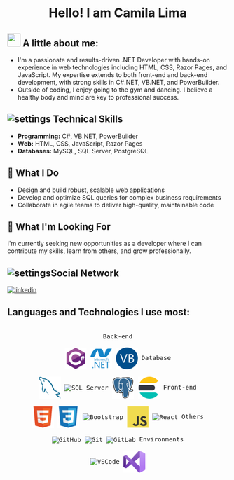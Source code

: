 <div align="center">
    <h1>Hello! I am Camila Lima</h1>
</div>

<h2 align="left">
    <img width="30" height="30" src=https://github.com/user-attachments/assets/dd8b6d2f-b6b4-42d8-aaff-e3efd7e31fb9 />
    A little about me:</h2>
    <ul>
        <li>I'm a passionate and results-driven .NET Developer with hands-on experience in web technologies including HTML, CSS, Razor Pages, and JavaScript. My expertise extends to both front-end and back-end development, with strong skills in C#.NET, VB.NET, and PowerBuilder.</li>
        <li>Outside of coding, I enjoy going to the gym and dancing. I believe a healthy body and mind are key to professional success.</li>
    </ul>
<h2 align="left">
  <img width="30" height="30" src="https://img.icons8.com/papercut/120/settings.png" alt="settings"/>
  Technical Skills
</h2>

<ul>
    <li><strong>Programming:</strong> C#, VB.NET, PowerBuilder</li>
    <li><strong>Web:</strong> HTML, CSS, JavaScript, Razor Pages</li>
    <li><strong>Databases:</strong> MySQL, SQL Server, PostgreSQL</li>
</ul>

<h2 align="left">🚀 What I Do</h2>
<ul>
    <li>Design and build robust, scalable web applications</li>
    <li>Develop and optimize SQL queries for complex business requirements</li>
    <li>Collaborate in agile teams to deliver high-quality, maintainable code</li>
</ul>
    
<h2 align="left">🌱 What I'm Looking For</h2>
I'm currently seeking new opportunities as a developer where I can contribute my skills, learn from others, and grow professionally.

<h2 align="left">
    <img width="30" height="30" src="https://github.com/user-attachments/assets/5cd39a1c-bf89-4a5f-854b-4f379acc7af5" alt="settings"/>Social Network</h2>
    <a href="https://www.linkedin.com/in/fcamilalima/" style="margin-right: 200px;"><img width="50" height="50" src="https://github.com/user-attachments/assets/05cb6201-049d-489a-b232-b489a48f5836" alt="linkedin"/></a>   
<h2 align="left">Languages and Technologies I use most:</h2>
<div align="center">
  <div style="display: inline_block"><br>
    <kbd>
      <kbd>Back-end</kbd>
      <br/><br/>
      <img align="center" alt="C#" height="50" width="50" src="https://raw.githubusercontent.com/devicons/devicon/master/icons/csharp/csharp-original.svg">
      <img align="center" alt=".NET" height="50" width="50" src="https://github.com/devicons/devicon/blob/master/icons/dot-net/dot-net-plain-wordmark.svg">
      <img align="center" alt="VB.NET" height="50" width="50" src="https://github.com/devicons/devicon/blob/master/icons/visualbasic/visualbasic-plain.svg">
    </kbd>
    <kbd>
      <kbd>Database</kbd>
      <br/><br/>
      <img align="center" alt="MySQL" height="50" width="50" src="https://raw.githubusercontent.com/devicons/devicon/master/icons/mysql/mysql-original.svg">
      <img align="center" alt="SQL Server" height="50" width="50" src="https://cdn.jsdelivr.net/gh/devicons/devicon/icons/microsoftsqlserver/microsoftsqlserver-plain.svg">
      <img align="center" alt="PostgreSQL" height="50" width="50" src="https://github.com/devicons/devicon/blob/master/icons/postgresql/postgresql-original.svg">
      <img align="center" alt="Elasticsearch" height="50" width="50" src="https://github.com/devicons/devicon/blob/master/icons/elasticsearch/elasticsearch-original.svg">
    </kbd>
    <kbd>
      <kbd>Front-end</kbd>
      <br/><br/>
      <img align="center" alt="HTML" height="50" width="50" src="https://raw.githubusercontent.com/devicons/devicon/master/icons/html5/html5-original.svg">
      <img align="center" alt="CSS" height="50" width="50" src="https://raw.githubusercontent.com/devicons/devicon/master/icons/css3/css3-original.svg">
      <img align="center" alt="Bootstrap" height="50" width="50" src="https://cdn.jsdelivr.net/gh/devicons/devicon/icons/bootstrap/bootstrap-original.svg" />
      <img align="center" alt="JavaScript" height="50" width="50" src="https://github.com/devicons/devicon/blob/master/icons/javascript/javascript-original.svg" />
      <img align="center" alt="React" height="50" width="50" src="https://cdn.jsdelivr.net/gh/devicons/devicon/icons/react/react-original.svg">
    </kbd>
    <kbd>
      <kbd>Others</kbd>
      <br/><br/>
      <img align="center" alt="GitHub" height="50" width="50" src="https://github.com/user-attachments/assets/137dfed0-a5bf-48d2-a19a-9129ef7eb895" />
      <img align="center" alt="Git" height="50" width="50" src="https://cdn.jsdelivr.net/gh/devicons/devicon/icons/git/git-plain-wordmark.svg" /> 
      <img align="center" alt="GitLab" height="50" width="50" src="https://github.com/user-attachments/assets/25d57e62-b04f-48d8-a3e9-006afc351d44" /> 
    </kbd>
    <kbd>
      <kbd>Environments</kbd>
      <br/><br/>    
      <img align="center" alt="VSCode" height="50" width="50" src="https://cdn.jsdelivr.net/gh/devicons/devicon/icons/vscode/vscode-original.svg" />
      <img align="center" alt="Visual Studio" height="50" width="50" src="https://github.com/devicons/devicon/blob/master/icons/visualstudio/visualstudio-original.svg"/>
    </kbd>
  </div>
</div>


